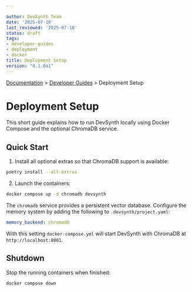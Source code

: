 ```yaml
---

author: DevSynth Team
date: '2025-07-10'
last_reviewed: '2025-07-10'
status: draft
tags:
- developer-guides
- deployment
- docker
title: Deployment Setup
version: "0.1.0a1"
---
```

<div class="breadcrumbs">
<a href="../index.md">Documentation</a> &gt; <a href="index.md">Developer Guides</a> &gt; Deployment Setup
</div>

# Deployment Setup

This short guide explains how to run DevSynth locally using Docker Compose and the optional ChromaDB service.

## Quick Start

1. Install all optional extras so that ChromaDB support is available:

```bash
poetry install --all-extras
```

2. Launch the containers:

```bash
docker compose up -d chromadb devsynth
```

The `chromadb` service provides a persistent vector database. Configure the memory system by adding the following to `.devsynth/project.yaml`:

```yaml
memory_backend: chromadb
```

With this setting `docker-compose.yml` will start DevSynth with ChromaDB at `http://localhost:8001`.

## Shutdown

Stop the running containers when finished:

```bash
docker compose down
```

